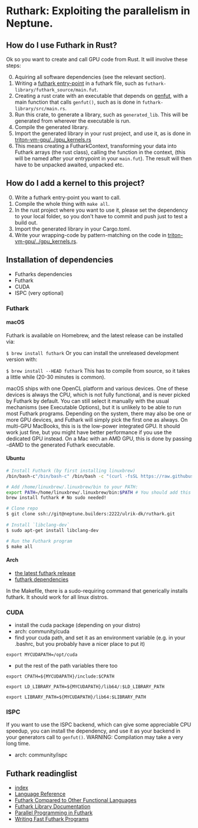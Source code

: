 # Ruthark: Exploiting the parallelism in Neptune.
## How do I use Futhark in Rust?
Ok so you want to create and call GPU code from Rust. It will involve these steps:

0. Aquiring all software dependencies (see the relevant section).
1. Writing a [futhark entry-point](https://futhark.readthedocs.io/en/latest/language-reference.html#entry-points) in a futhark file, such as `futhark-library/futhark_source/main.fut`.
2. Creating a rust crate with an executable that depends on [genfut](https://github.com/Ulrik-dk/genfut.git), with a main function that calls `genfut()`, such as is done in `futhark-library/src/main.rs`.
3. Run this crate, to generate a library, such as `generated_lib`. This will be generated from wherever the executable is run.
4. Compile the generated library.
5. Import the generated library in your rust project, and use it, as is done in [triton-vm-gpu/../gpu_kernels.rs](https://neptune.builders/ulrik-dk/triton-vm-gpu/src/branch/master/triton-vm/src/table/gpu_kernels.rs)
6. This means creating a FutharkContext, transforming your data into Futhark arrays (the rust class), calling the function in the context, (this will be named after your entrypoint in your `main.fut`). The result will then have to be unpacked awaited, unpacked etc.

## How do I add a kernel to this project?
0. Write a futhark entry-point you want to call.
1. Compile the whole thing with `make all`.
2. In the rust project where you want to use it, please set the dependency to your local folder, so you don't have to commit and push just to test a build out.
3. Import the generated library in your Cargo.toml.
4. Write your wrapping-code by pattern-matching on the code in [triton-vm-gpu/../gpu_kernels.rs](https://neptune.builders/ulrik-dk/triton-vm-gpu/src/branch/master/triton-vm/src/table/gpu_kernels.rs).

## Installation of dependencies
* Futharks dependencies
* Futhark
* CUDA
* ISPC (very optional)

### Futhark
#### macOS

Futhark is available on Homebrew, and the latest release can be installed via:

`$ brew install futhark`
Or you can install the unreleased development version with:

`$ brew install --HEAD futhark`
This has to compile from source, so it takes a little while (20-30 minutes is common).

macOS ships with one OpenCL platform and various devices. One of these devices is always the CPU, which is not fully functional, and is never picked by Futhark by default. You can still select it manually with the usual mechanisms (see Executable Options), but it is unlikely to be able to run most Futhark programs. Depending on the system, there may also be one or more GPU devices, and Futhark will simply pick the first one as always. On multi-GPU MacBooks, this is is the low-power integrated GPU. It should work just fine, but you might have better performance if you use the dedicated GPU instead. On a Mac with an AMD GPU, this is done by passing -dAMD to the generated Futhark executable.

#### Ubuntu
```bash
# Install Futhark (by first installing linuxbrew)
/bin/bash-c"/bin/bash-c" /bin/bash -c "(curl -fsSL https://raw.githubusercontent.com/Homebrew/install/HEAD/install.sh)"

# Add /home/linuxbrew/.linuxbrew/bin to your PATH:
export PATH=/home/linuxbrew/.linuxbrew/bin:$PATH # You should add this to your ~/.bashrc
brew install futhark # No sudo needed!

# Clone repo
$ git clone ssh://git@neptune.builders:2222/ulrik-dk/ruthark.git
 
# Install `libclang-dev`
$ sudo apt-get install libclang-dev

# Run the Futhark program
$ make all
```

#### Arch
* [the latest futhark release](https://futhark-lang.org/releases/)
* [futhark dependencies](https://futhark.readthedocs.io/en/latest/installation.html#dependencies)

In the Makefile, there is a sudo-requiring command that generically installs futhark. It should work for all linux distros.

### CUDA
* install the cuda package (depending on your distro)
* arch: community/cuda
* find your cuda path, and set it as an environment variable (e.g. in your .bashrc, but you probably have a nicer place to put it)

`export MYCUDAPATH=/opt/cuda`

* put the rest of the path variables there too

`export CPATH=${MYCUDAPATH}/include:$CPATH`

`export LD_LIBRARY_PATH=${MYCUDAPATH}/lib64/:$LD_LIBRARY_PATH`

`export LIBRARY_PATH=${MYCUDAPATH}/lib64:$LIBRARY_PATH`

### ISPC
If you want to use the ISPC backend, which can give some appreciable CPU speedup, you can install the dependency, and use it as your backend in your generators call to `genfut()`. WARNING: Compilation may take a very long time.
* arch: community/ispc

## Futhark readinglist
* [index](https://futhark-lang.org/index.html)
* [Language Reference](https://futhark.readthedocs.io/en/latest/language-reference.html)
* [Futhark Compared to Other Functional Languages](https://futhark.readthedocs.io/en/stable/versus-other-languages.html)
* [Futhark Library Documentation](https://futhark-lang.org/docs/prelude/)
* [Parallel Programming in Futhark](https://futhark-book.readthedocs.io/en/latest/)
* [Writing Fast Futhark Programs](https://futhark.readthedocs.io/en/latest/performance.html)
